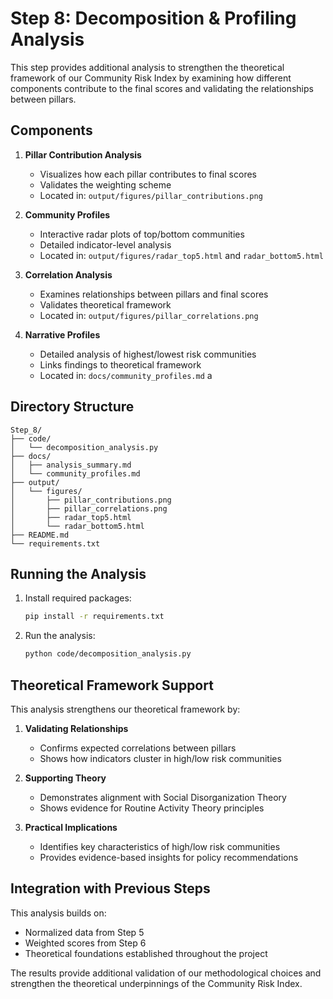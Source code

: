 # Step 8: Decomposition & Profiling Analysis

This step provides additional analysis to strengthen the theoretical framework of our Community Risk Index by examining how different components contribute to the final scores and validating the relationships between pillars.

## Components

1. **Pillar Contribution Analysis**
   - Visualizes how each pillar contributes to final scores
   - Validates the weighting scheme
   - Located in: `output/figures/pillar_contributions.png`

2. **Community Profiles**
   - Interactive radar plots of top/bottom communities
   - Detailed indicator-level analysis
   - Located in: `output/figures/radar_top5.html` and `radar_bottom5.html`

3. **Correlation Analysis**
   - Examines relationships between pillars and final scores
   - Validates theoretical framework
   - Located in: `output/figures/pillar_correlations.png`

4. **Narrative Profiles**
   - Detailed analysis of highest/lowest risk communities
   - Links findings to theoretical framework
   - Located in: `docs/community_profiles.md`
a
## Directory Structure

```
Step_8/
├── code/
│   └── decomposition_analysis.py
├── docs/
│   ├── analysis_summary.md
│   └── community_profiles.md
├── output/
│   └── figures/
│       ├── pillar_contributions.png
│       ├── pillar_correlations.png
│       ├── radar_top5.html
│       └── radar_bottom5.html
├── README.md
└── requirements.txt
```

## Running the Analysis

1. Install required packages:
   ```bash
   pip install -r requirements.txt
   ```

2. Run the analysis:
   ```bash
   python code/decomposition_analysis.py
   ```

## Theoretical Framework Support

This analysis strengthens our theoretical framework by:

1. **Validating Relationships**
   - Confirms expected correlations between pillars
   - Shows how indicators cluster in high/low risk communities

2. **Supporting Theory**
   - Demonstrates alignment with Social Disorganization Theory
   - Shows evidence for Routine Activity Theory principles

3. **Practical Implications**
   - Identifies key characteristics of high/low risk communities
   - Provides evidence-based insights for policy recommendations

## Integration with Previous Steps

This analysis builds on:
- Normalized data from Step 5
- Weighted scores from Step 6
- Theoretical foundations established throughout the project

The results provide additional validation of our methodological choices and strengthen the theoretical underpinnings of the Community Risk Index. 